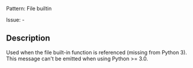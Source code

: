 Pattern: File builtin

Issue: -

## Description

Used when the file built-in function is referenced (missing from Python 3). This message can't be emitted when using Python >= 3.0.